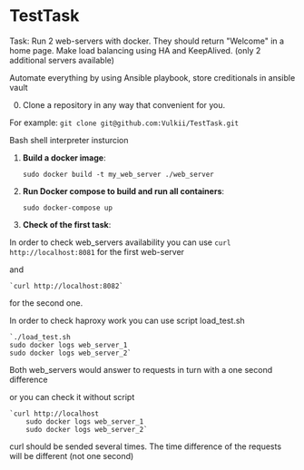 # TestTask
Task: Run 2 web-servers with docker. They should return "Welcome" in a home page.
Make load balancing using HA and KeepAlived. (only 2 additional servers available)

Automate everything by using Ansible playbook, store creditionals in ansible vault

0. Clone a repository in any way that convenient for you.

For example: `git clone git@github.com:Vulkii/TestTask.git`

Bash shell interpreter insturcion
1. **Build a docker image**:

	 `sudo docker build -t my_web_server ./web_server `

2. **Run Docker compose to build and run all containers**:
	
	 `sudo docker-compose up`

3. **Check of the first task**:

In order to check web_servers availability you can use
	`curl http://localhost:8081`
for the first web-server

and

	`curl http://localhost:8082`
for the second one.


In order to check haproxy work you can use script load_test.sh

	`./load_test.sh
	sudo docker logs web_server_1
	sudo docker logs web_server_2`

Both web_servers would answer to requests in turn with a one second difference

or you can check it without script

	`curl http://localhost
        sudo docker logs web_server_1
        sudo docker logs web_server_2`
curl should be sended several times.
The time difference of the requests will be different (not one second)
